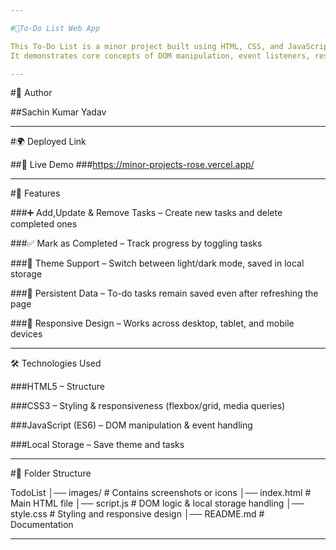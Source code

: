 ```yaml
---

#📝To-Do List Web App

This To-Do List is a minor project built using HTML, CSS, and JavaScript.
It demonstrates core concepts of DOM manipulation, event listeners, responsiveness, and includes features like saving theme preference and tasks using local storage.

---
```


#👤 Author

##Sachin Kumar Yadav

---

#🌍 Deployed Link

##🔗 Live Demo
###https://minor-projects-rose.vercel.app/

---

#🚀 Features

###➕ Add,Update & Remove Tasks – Create new tasks and delete completed ones

###✅ Mark as Completed – Track progress by toggling tasks

###🎨 Theme Support – Switch between light/dark mode, saved in local storage

###💾 Persistent Data – To-do tasks remain saved even after refreshing the page

###📱 Responsive Design – Works across desktop, tablet, and mobile devices

---

🛠️ Technologies Used

###HTML5 – Structure

###CSS3 – Styling & responsiveness (flexbox/grid, media queries)

###JavaScript (ES6) – DOM manipulation & event handling

###Local Storage – Save theme and tasks

---

#📂 Folder Structure

TodoList
│── images/        # Contains screenshots or icons
│── index.html     # Main HTML file
│── script.js      # DOM logic & local storage handling
│── style.css      # Styling and responsive design
│── README.md      # Documentation

---